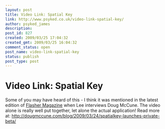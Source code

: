 ```yaml
---
layout: post
title: Video Link: Spatial Key
link: http://www.psyked.co.uk/video-link-spatial-key/
author: psyked_james
description: 
post_id: 827
created: 2009/03/25 17:04:32
created_gmt: 2009/03/25 16:04:32
comment_status: open
post_name: video-link-spatial-key
status: publish
post_type: post
---
```


# Video Link: Spatial Key

Some of you may have heard of this - I think it was mentioned in the latest edition of [Flasher Magazine](http://www.flashermag.com/) when Lee interviews Doug McCune. The video alone is really well put together, let alone the actual application!  Read more at: <http://dougmccune.com/blog/2009/03/24/spatialkey-launches-private-beta/>
